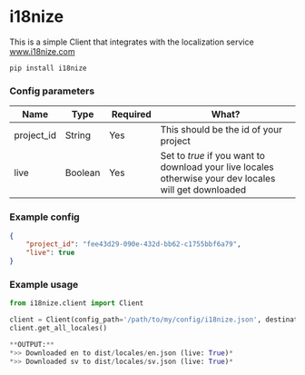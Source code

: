 # i18nize
This is a simple Client that integrates with the localization service www.i18nize.com

```pip install i18nize```


### Config parameters
| Name        | Type | Required | What? |
| ------------- |-------------|-------------|-------------|
| project_id | String | Yes | This should be the id of your project |
| live | Boolean | Yes | Set to *true* if you want to download your live locales otherwise your dev locales will get downloaded |

### Example config
```json
{
    "project_id": "fee43d29-090e-432d-bb62-c1755bbf6a79",
    "live": true
}
```

### Example usage
```python
from i18nize.client import Client

client = Client(config_path='/path/to/my/config/i18nize.json', destination_path='/path/to/my/dest')
client.get_all_locales()

**OUTPUT:**
*>> Downloaded en to dist/locales/en.json (live: True)*
*>> Downloaded sv to dist/locales/sv.json (live: True)*
```